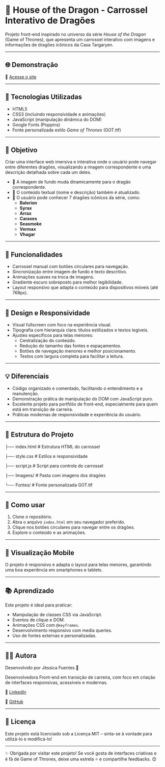 # 🐉 House of the Dragon - Carrossel Interativo de Dragões

Projeto front-end inspirado no universo da série *House of the Dragon* (Game of Thrones), que apresenta um carrossel interativo com imagens e informações de dragões icônicos da Casa Targaryen.

---

## 🌐 Demonstração

🔗 [Acesse o site](https://jessica-fuentess.github.io/Projeto-Carrosel/)

---

## 🚀 Tecnologias Utilizadas

- HTML5
- CSS3 (incluindo responsividade e animações)
- JavaScript (manipulação dinâmica do DOM)
- Google Fonts (Poppins)
- Fonte personalizada estilo *Game of Thrones* (GOT.ttf)

---

## 🎯 Objetivo

Criar uma interface web imersiva e interativa onde o usuário pode navegar entre diferentes dragões, visualizando a imagem correspondente e uma descrição detalhada sobre cada um deles.

- 📸 A imagem de fundo muda dinamicamente para o dragão correspondente.
- 📝 O conteúdo textual (nome e descrição) também é atualizado.
- 👀 O usuário pode conhecer 7 dragões icônicos da série, como:
  - **Balerion**
  - **Syrax**
  - **Arrax**
  - **Caraxes**
  - **Seasmoke**
  - **Vermax**
  - **Vhagar**

---

## 🧩 Funcionalidades

- Carrossel manual com botões circulares para navegação.
- Sincronização entre imagem de fundo e texto descritivo.
- Animações suaves na troca de imagens.
- Gradiente escuro sobreposto para melhor legibilidade.
- Layout responsivo que adapta o conteúdo para dispositivos móveis (até 768px).

---

## 🎨 Design e Responsividade

- Visual fullscreen com foco na experiência visual.
- Tipografia com hierarquia clara: títulos estilizados e textos legíveis.
- Ajustes específicos para telas menores:
  - Centralização do conteúdo.
  - Redução do tamanho das fontes e espaçamentos.
  - Botões de navegação menores e melhor posicionamento.
  - Textos com largura completa para facilitar a leitura.

---

## 💡 Diferenciais

- Código organizado e comentado, facilitando o entendimento e a manutenção.
- Demonstração prática de manipulação do DOM com JavaScript puro.
- Excelente projeto para portfólio de front-end, especialmente para quem está em transição de carreira.
- Práticas modernas de responsividade e experiência do usuário.

---

## 📁 Estrutura do Projeto

├── index.html # Estrutura HTML do carrossel

├── style.css # Estilos e responsividade

├── script.js # Script para controle do carrossel

├── Imagens/ # Pasta com imagens dos dragões

└── Fontes/ # Fonte personalizada GOT.ttf


---

## 🔧 Como usar

1. Clone o repositório.
2. Abra o arquivo `index.html` em seu navegador preferido.
3. Clique nos botões circulares para navegar entre os dragões.
4. Explore o conteúdo e as animações.

---

## 📱 Visualização Mobile

O projeto é responsivo e adapta o layout para telas menores, garantindo uma boa experiência em smartphones e tablets.

---

## 📚 Aprendizado

Este projeto é ideal para praticar:

- Manipulação de classes CSS via JavaScript.
- Eventos de clique e DOM.
- Animações CSS com `@keyframes`.
- Desenvolvimento responsivo com media queries.
- Uso de fontes externas e personalizadas.

---

## 👩‍💻 Autora

Desenvolvido por Jéssica Fuentes 💜

Desenvolvedora Front-end em transição de carreira, com foco em criação de interfaces responsivas, acessíveis e modernas.

🔗 [LinkedIn](https://www.linkedin.com/in/j%C3%A9ssica-fuentes/)

🔗 [GitHub](https://github.com/Jessica-Fuentess)

---

## 📄 Licença

Este projeto está licenciado sob a Licença MIT – sinta-se à vontade para utilizá-lo e modificá-lo!

---

✨ Obrigada por visitar este projeto! Se você gosta de interfaces criativas e é fã de Game of Thrones, deixe uma estrela ⭐ e compartilhe feedbacks. 😊
